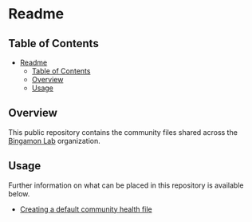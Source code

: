 # Readme

## Table of Contents

<!-- TOC -->

- [Readme](#readme)
  - [Table of Contents](#table-of-contents)
  - [Overview](#overview)
  - [Usage](#usage)

<!-- /TOC -->

## Overview

This public repository contains the community files shared across the [Bingamon Lab](https://github.com/bingamon-lab) organization.

## Usage

Further information on what can be placed in this repository is available below.

- [Creating a default community health file](https://help.github.com/en/github/building-a-strong-community/creating-a-default-community-health-file)
